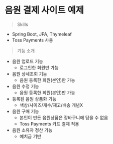 # 음원 결제 사이트 예제
>Skills
- Spring Boot, JPA, Thymeleaf
- Toss Payments 사용
>기능 소개
- 음원 업로드 기능
  - 로그인한 회원만 가능
- 음원 상세조회 기능
  - 음원 등록한 회원(본인)만 가능
- 음원 수정 기능
  - 음원 등록한 회원(본인)만 가능
- 등록된 음원 상품화 기능
  - 색상/사이즈/개수/재고/배송 개념X
- 음원 구매 기능
  - 본인이 만든 음원상품은 장바구니에 담을 수 없음
  - Toss Payments 카드 결제 적용
- 음원 소유자 정산 기능
  - 예치금 기반